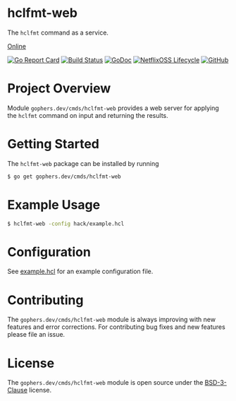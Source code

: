 hclfmt-web
==========

The `hclfmt` command as a service.

[Online](https://sethops1.net/hclfmt)

[![Go Report Card](https://goreportcard.com/badge/gophers.dev/cmds/hclfmt-web)](https://goreportcard.com/report/gophers.dev/cmds/hclfmt-web)
[![Build Status](https://travis-ci.com/shoenig/hclfmt-web.svg?branch=master)](https://travis-ci.com/shoenig/hclfmt-web)
[![GoDoc](https://godoc.org/gophers.dev/cmds/hclfmt-web?status.svg)](https://godoc.org/gophers.dev/cmds/hclfmt-web)
[![NetflixOSS Lifecycle](https://img.shields.io/osslifecycle/shoenig/hclfmt-web.svg)](OSSMETADATA)
[![GitHub](https://img.shields.io/github/license/shoenig/hclfmt-web.svg)](LICENSE)

# Project Overview

Module `gophers.dev/cmds/hclfmt-web` provides a web server for applying
the `hclfmt` command on input and returning the results.

# Getting Started

The `hclfmt-web` package can be installed by running
```bash
$ go get gophers.dev/cmds/hclfmt-web
```

# Example Usage

```bash
$ hclfmt-web -config hack/example.hcl
```

# Configuration

See [example.hcl](hack/example.hcl) for an example configuration file.

# Contributing

The `gophers.dev/cmds/hclfmt-web` module is always improving with new features
and error corrections. For contributing bug fixes and new features please file an issue.

# License

The `gophers.dev/cmds/hclfmt-web` module is open source under the [BSD-3-Clause](LICENSE) license.
